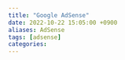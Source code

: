 ```yaml
---
title: "Google AdSense"
date: 2022-10-22 15:05:00 +0900
aliases: AdSense
tags: [adsense]
categories: 
---
```

